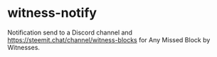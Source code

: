 # witness-notify
Notification send to a Discord channel and https://steemit.chat/channel/witness-blocks for Any Missed Block by Witnesses.
